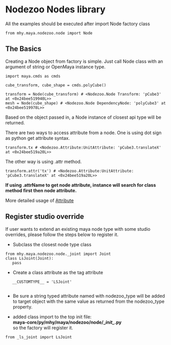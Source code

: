 # Nodezoo Nodes library

 All the examples should be executed after import Node factory class
  
 ```angular2
from mhy.maya.nodezoo.node import Node
```
## The Basics
Creating a Node object from factory is simple. Just call Node class with an argument of string or OpenMaya instance type.  
 
 ```angular2
import maya.cmds as cmds

cube_transform, cube_shape = cmds.polyCube()

transform = Node(cube_transform) # <Nodezoo.Node Transform: 'pCube3' at <0x24bee519940L>>
mesh = Node(cube_shape) # <Nodezoo.Node DependencyNode: 'polyCube3' at <0x24bee519978L>>
``` 
Based on the object passed in, a Node instance of closest api type will be  returned. 

There are two ways to access attribute from a node. One is using dot sign as python get attribute syntax.
 ```angular2
transform.tx # <Nodezoo.Attribute:UnitAttribute: 'pCube3.translateX' at <0x24bee519a20L>>
``` 
 The other way is using .attr method.
  ```angular2
transform.attr('tx') # <Nodezoo.Attribute:UnitAttribute: 'pCube3.translateX' at <0x24bee519a20L>>
``` 
**If using .attrName to get node attribute, instance will search for class method first then node attribute.**

More detailed usage of [Attribute](attribute.md) 



## Register studio override
If  user wants to extend an existing maya node type with some studio 
overrides, please follow the steps below to register it.

+ Subclass the closest node type class

 ```angular2
from mhy.maya.nodezoo.node._joint import Joint
class LsJoint(Joint):
    pass
``` 
 + Create a class attribute as the tag attribute
 ```augular2
    __CUSTOMTYPE__ = 'LSJoint'
    
```
 
 + Be sure a string typed attribute named with nodezoo_type will be added to target object with the same value as
 returned from the nodezoo_type property.
 
 + added class import to the top init file: <br />
 **maya-core/py/mhy/maya/nodezoo/node/\__init\__.py**<br />
  so the factory will register it.
 ```angular2
 from _ls_joint import LsJoint
 ```
